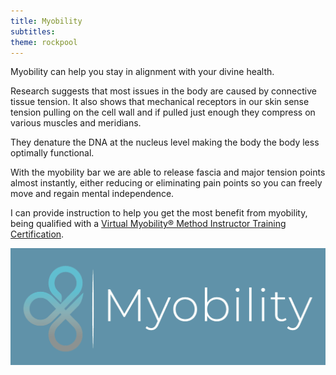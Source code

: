 ```yaml
---
title: Myobility
subtitles:
theme: rockpool
---
```


Myobility can help you stay in alignment with your divine health.

Research suggests that most issues in the body are caused by connective tissue tension. It
also shows that mechanical receptors in our skin sense tension pulling on the cell wall and if
pulled just enough they compress on various muscles and meridians.

They denature the DNA at the nucleus level making the body the body less optimally functional.

With the myobility bar we are able to release fascia and major tension points almost
instantly, either reducing or eliminating pain points so you can freely move and regain mental independence.

I can provide instruction to help you get the most benefit from myobility, being qualified with a [Virtual Myobility® Method Instructor Training Certification](https://myobilitymethod.com/).

![](/src/lib/cms/media/3rd_party/myobility.png)
